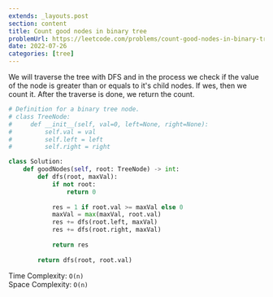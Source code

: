 ```yaml
---
extends: _layouts.post
section: content
title: Count good nodes in binary tree
problemUrl: https://leetcode.com/problems/count-good-nodes-in-binary-tree/
date: 2022-07-26
categories: [tree]
---
```


We will traverse the tree with DFS and in the process we check if the value of the node is greater than or equals to it's child nodes. If wes, then we count it. After the traverse is done, we return the count.

```python
# Definition for a binary tree node.
# class TreeNode:
#     def __init__(self, val=0, left=None, right=None):
#         self.val = val
#         self.left = left
#         self.right = right

class Solution:
    def goodNodes(self, root: TreeNode) -> int:
        def dfs(root, maxVal):
            if not root:
                return 0
            
            res = 1 if root.val >= maxVal else 0
            maxVal = max(maxVal, root.val)
            res += dfs(root.left, maxVal)
            res += dfs(root.right, maxVal)
            
            return res
        
        return dfs(root, root.val)
```

Time Complexity: `O(n)` <br/>
Space Complexity: `O(n)`